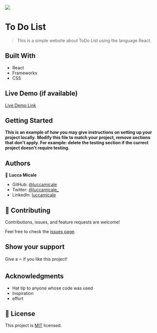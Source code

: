 ![](https://img.shields.io/badge/Microverse-blueviolet)

# To Do List

> This is a simple website about ToDo List using the language React.


## Built With

- React
- Frameworks
- CSS

## Live Demo (if available)

[Live Demo Link](https://deploy-preview-1--reactodolistfin.netlify.app/)


## Getting Started

**This is an example of how you may give instructions on setting up your project locally.**
**Modify this file to match your project, remove sections that don't apply. For example: delete the testing section if the currect project doesn't require testing.**




## Authors

👤 **Lucca Micale**

- GitHub: [@luccamicale](https://github.com/luccamicale)
- Twitter: [@luccamicale_](https://twitter.com/LuccaMicale_)
- LinkedIn: [luccamicale](https://www.linkedin.com/in/lucca-micale-907908233/)


## 🤝 Contributing

Contributions, issues, and feature requests are welcome!

Feel free to check the [issues page](../../issues/).

## Show your support

Give a ⭐️ if you like this project!

## Acknowledgments

- Hat tip to anyone whose code was used
- Inspiration
- effort

## 📝 License

This project is [MIT](./MIT.md) licensed.
